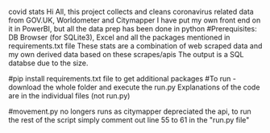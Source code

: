 covid stats
Hi All, this project collects and cleans coronavirus related data from GOV.UK, Worldometer and Citymapper
I have put my own front end on it in PowerBI, but all the data prep has been done in python
#Prerequisites: DB Browser (for SQLite3), Excel and all the packages mentioned in requirements.txt file
These stats are a combination of web scraped data and my own derived data based on these scrapes/apis
The output is a SQL databse due to the size.

#pip install requirements.txt file to get additional packages #To run - download the whole folder and execute the run.py 
Explanations of the code are in the individual files (not run.py)

#movement.py no longers runs as citymapper depreciated the api, to run the rest of the script simply comment out line 55 to 61 in the "run.py file"


